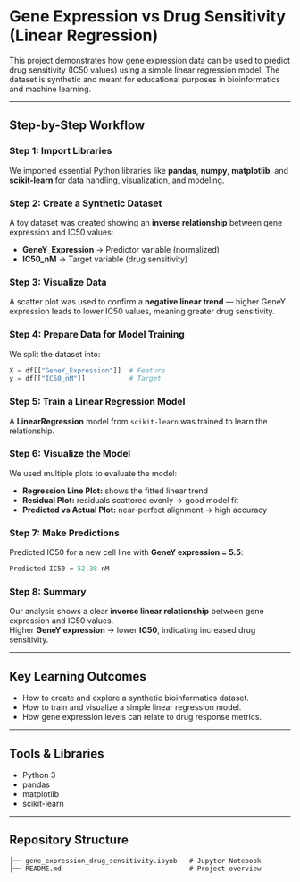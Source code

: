# Gene Expression vs Drug Sensitivity (Linear Regression)

This project demonstrates how gene expression data can be used to predict drug sensitivity (IC50 values) using a simple linear regression model. The dataset is synthetic and meant for educational purposes in bioinformatics and machine learning.

---

## Step-by-Step Workflow

### Step 1: Import Libraries
We imported essential Python libraries like **pandas**, **numpy**, **matplotlib**, and **scikit-learn** for data handling, visualization, and modeling.

### Step 2: Create a Synthetic Dataset
A toy dataset was created showing an **inverse relationship** between gene expression and IC50 values:

- **GeneY_Expression** → Predictor variable (normalized)
- **IC50_nM** → Target variable (drug sensitivity)

### Step 3: Visualize Data
A scatter plot was used to confirm a **negative linear trend** — higher GeneY expression leads to lower IC50 values, meaning greater drug sensitivity.

### Step 4: Prepare Data for Model Training
We split the dataset into:
```python
X = df[["GeneY_Expression"]]  # Feature  
y = df[["IC50_nM"]]           # Target
```

### Step 5: Train a Linear Regression Model
A **LinearRegression** model from `scikit-learn` was trained to learn the relationship.

### Step 6: Visualize the Model
We used multiple plots to evaluate the model:

- **Regression Line Plot:** shows the fitted linear trend  
- **Residual Plot:** residuals scattered evenly → good model fit  
- **Predicted vs Actual Plot:** near-perfect alignment → high accuracy  

### Step 7: Make Predictions
Predicted IC50 for a new cell line with **GeneY expression = 5.5**:

```python
Predicted IC50 ≈ 52.38 nM
```

### Step 8: Summary
Our analysis shows a clear **inverse linear relationship** between gene expression and IC50 values.  
Higher **GeneY expression** → lower **IC50**, indicating increased drug sensitivity.

---

##  Key Learning Outcomes
- How to create and explore a synthetic bioinformatics dataset.  
- How to train and visualize a simple linear regression model.  
- How gene expression levels can relate to drug response metrics.

---

## Tools & Libraries
- Python 3  
- pandas  
- matplotlib  
- scikit-learn  

---

## Repository Structure
```
├── gene_expression_drug_sensitivity.ipynb   # Jupyter Notebook
├── README.md                                # Project overview
```

